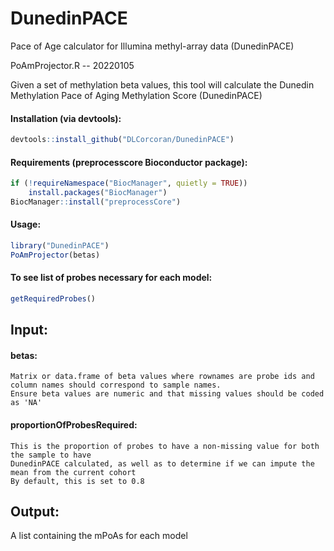 # DunedinPACE
Pace of Age calculator for Illumina methyl-array data (DunedinPACE)

PoAmProjector.R -- 20220105

Given a set of methylation beta values, this tool will calculate the Dunedin Methylation Pace of Aging Methylation Score (DunedinPACE)

#### Installation (via devtools):
```r
devtools::install_github("DLCorcoran/DunedinPACE")
```

#### Requirements (preprocesscore Bioconductor package):
```r
if (!requireNamespace("BiocManager", quietly = TRUE))
    install.packages("BiocManager")
BiocManager::install("preprocessCore")
```

#### Usage:
```r
library("DunedinPACE")
PoAmProjector(betas)
```

#### To see list of probes necessary for each model:
```r
getRequiredProbes()
```

## Input:
####  betas:
    Matrix or data.frame of beta values where rownames are probe ids and column names should correspond to sample names.
    Ensure beta values are numeric and that missing values should be coded as 'NA'

####  proportionOfProbesRequired:
    This is the proportion of probes to have a non-missing value for both the sample to have
    DunedinPACE calculated, as well as to determine if we can impute the mean from the current cohort
    By default, this is set to 0.8

## Output:
   A list containing the mPoAs for each model

